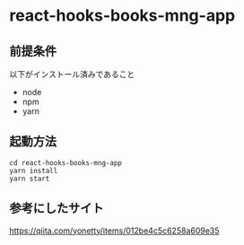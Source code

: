 # react-hooks-books-mng-app

## 前提条件
以下がインストール済みであること
- node
- npm
- yarn

## 起動方法
```
cd react-hooks-books-mng-app
yarn install
yarn start
```

## 参考にしたサイト
https://qiita.com/yonetty/items/012be4c5c6258a609e35
